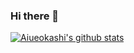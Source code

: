 ### Hi there 👋
[![Aiueokashi's github stats](https://github-readme-stats.vercel.app/api?username=aiueokashi&show_icons=true&theme=radical)](https://github.com/anuraghazra/github-readme-stats)
<!--
**Aiueokashi/Aiueokashi** is a ✨ _special_ ✨ repository because its `README.md` (this file) appears on your GitHub profile.

Here are some ideas to get you started:

- 🔭 I’m currently working on ...
- 🌱 I’m currently learning ...
- 👯 I’m looking to collaborate on ...
- 🤔 I’m looking for help with ...
- 💬 Ask me about ...
- 📫 How to reach me: ...
- 😄 Pronouns: ...
- ⚡ Fun fact: ...
-->
